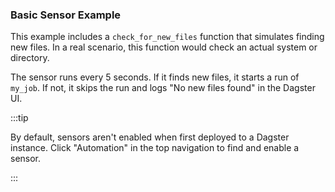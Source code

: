 ### Basic Sensor Example 

This example includes a `check_for_new_files` function that simulates finding new files. In a real scenario, this function would check an actual system or directory.

The sensor runs every 5 seconds. If it finds new files, it starts a run of `my_job`. If not, it skips the run and logs "No new files found" in the Dagster UI.

<CodeExample filePath="guides/automation/simple-sensor-example.py" language="python" title="Simple Sensor Example" />

:::tip

By default, sensors aren't enabled when first deployed to a Dagster instance.
Click "Automation" in the top navigation to find and enable a sensor.

:::